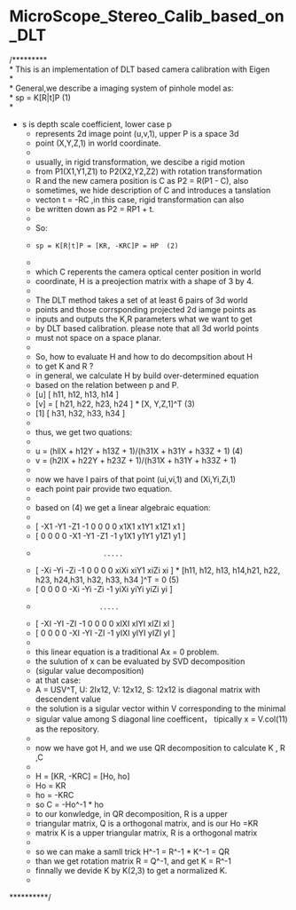 # MicroScope_Stereo_Calib_based_on_DLT
 /*********  
 	* This is an implementation of DLT based camera calibration with Eigen  
 	*  
 	* General,we describe a imaging system of pinhole model as:  
 	*             sp = K[R|t]P   (1)  
  *
  * s is depth scale coefficient, lower case p     
 	* represents 2d image point (u,v,1), upper P is a space 3d  
 	* point (X,Y,Z,1)  in world coordinate.    
 	*  
 	* usually, in rigid transformation, we descibe a rigid motion  
 	* from P1(X1,Y1,Z1) to P2(X2,Y2,Z2) with rotation transformation  
 	* R and the new camera position is C as P2 = R(P1 - C), also  
 	* sometimes, we hide description of C and introduces a tanslation  
 	* vecton t = -RC ,in this case, rigid transformation can also  
 	* be written down as P2 = RP1 + t.  
 	*  
 	* So:  
 	*     sp = K[R|t]P = [KR, -KRC]P = HP  (2)  
 	*  
 	* which C reperents the camera optical center position in world  
 	* coordinate, H is a preojection matrix with a shape of 3 by 4.  
 	*  
 	* The DLT method takes a set of at least 6 pairs of 3d world  
 	* points and those corrsponding projected 2d iamge points as  
 	* inputs and outputs the K,R parameters what we want to get  
 	* by DLT based calibration. please note that all 3d world points  
 	* must not space on a space planar.  
 	*  
 	* So, how to evaluate H and how to do decompsition about H  
 	* to get K and R ?  
 	* in general, we calculate H by build over-determined equation  
 	* based on the relation between p and P.  
 	* [u]    [ h11, h12, h13, h14 ]  
 	* [v] =  [ h21, h22, h23, h24 ] * [X, Y,Z,1]^T   (3)      
 	* [1]    [ h31, h32, h33, h34 ]  
 	*  
 	* thus, we get two quations:  
 	*  
 	* u = (hllX + h12Y + h13Z + 1)/(h31X + h31Y + h33Z + 1)      (4)     
 	* v = (h2lX + h22Y + h23Z + 1)/(h31X + h31Y + h33Z + 1)  
 	*  
 	* now we have I pairs of that point (ui,vi,1) and (Xi,Yi,Zi,1)  
 	* each point pair provide two equation.  
 	*  
 	* based on (4) we get a linear algebraic equation:  
 	*  
 	* [ -X1 -Y1 -Z1 -1 0 0 0 0 x1X1 x1Y1 x1Z1 x1 ]  
 	* [ 0 0 0 0 -X1 -Y1 -Z1 -1 y1X1 y1Y1 y1Z1 y1 ]  
 	*                      .....  
 	* [ -Xi -Yi -Zi -1 0 0 0 0 xiXi xiY1 xiZi xi ]    * [h11, h12, h13, h14,h21, h22, h23, h24,h31, h32, h33, h34 ]^T = 0 (5)  
 	* [ 0 0 0 0 -Xi -Yi -Zi -1 yiXi yiYi yiZi yi ]  
 	*                     .....  
 	* [ -XI -YI -ZI -1 0 0 0 0 xIXI xIYI xIZI xI ]  
 	* [ 0 0 0 0 -XI -YI -ZI -1 yIXI yIYI yIZI yI ]  
 	*  
 	* this linear equation is a traditional Ax = 0 problem.  
 	* the sulution of x can be evaluated by SVD decomposition  
 	* (sigular value decomposition)  
 	* at that case:  
 	* A = USV^T, U: 2Ix12, V: 12x12, S: 12x12 is diagonal matrix with descendent value  
 	* the solution is a sigular vector within V corresponding to the minimal  
 	* sigular value among S diagonal line coefficent， tipically x = V.col(11) as the repository.  
 	*  
 	* now we have got H, and we use QR decomposition to calculate K , R ,C  
 	*  
 	* H = [KR, -KRC] = [Ho, ho]  
 	* Ho = KR  
 	* ho = -KRC  
 	* so C = -Ho^-1 * ho  
 	* to our konwledge, in QR decomposition, R is a upper  
 	* triangular matrix, Q is a orthogonal matrix, and is our Ho =KR  
 	* matrix K is a upper triangular matrix, R is a orthogonal matrix  
 	*  
 	* so  we can make a samll trick H^-1 = R^-1 * K^-1 = QR  
 	* than we get rotation matrix R = Q^-1, and get K = R^-1  
 	* finnally we devide K by K(2,3) to get a normalized K.  
 	*  
**********/  
